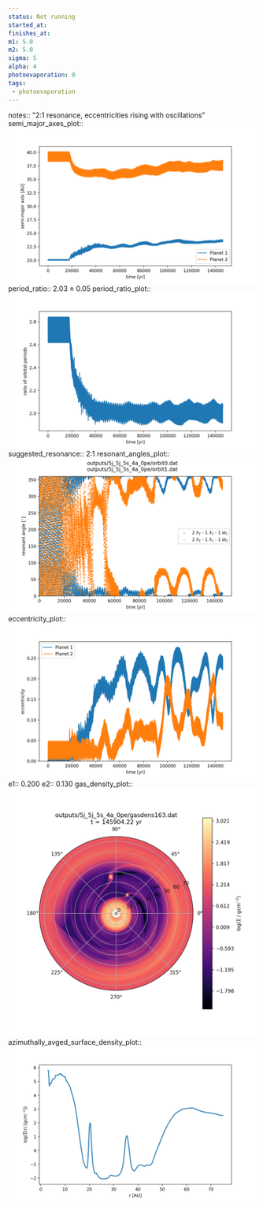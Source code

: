 ```yaml
---
status: Not running
started_at:
finishes_at:
m1: 5.0
m2: 5.0
sigma: 5
alpha: 4
photoevaporation: 0
tags:
 - photoevaporation
---
```


notes:: "2:1 resonance, eccentricities rising with oscillations"
semi_major_axes_plot:: ![semi_major_axes_5j_5j_5s_4a_0pe.png](plots/semi_major_axes/semi_major_axes_5j_5j_5s_4a_0pe.png)
period_ratio:: 2.03 ± 0.05
period_ratio_plot:: ![period_ratio_5j_5j_5s_4a_0pe.png](plots/period_ratio/period_ratio_5j_5j_5s_4a_0pe.png)
suggested_resonance:: 2:1
resonant_angles_plot:: ![resonant_angles_5j_5j_5s_4a_0pe.png](plots/resonant_angles/resonant_angles_5j_5j_5s_4a_0pe.png)
eccentricity_plot:: ![eccentricity_5j_5j_5s_4a_0pe.png](plots/eccentricity/eccentricity_5j_5j_5s_4a_0pe.png)
e1:: 0.200
e2:: 0.130
gas_density_plot:: ![gas_density_5j_5j_5s_4a_0pe.png](plots/gas_density/gas_density_5j_5j_5s_4a_0pe.png)
azimuthally_avged_surface_density_plot:: ![azimuthally_avged_surface_density_5j_5j_5s_4a_0pe.png](plots/azimuthally_avged_surface_density/azimuthally_avged_surface_density_5j_5j_5s_4a_0pe.png)
